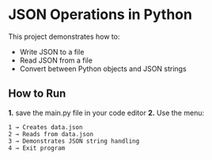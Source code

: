 # JSON Operations in Python

This project demonstrates how to:
- Write JSON to a file
- Read JSON from a file
- Convert between Python objects and JSON strings

## How to Run
**1.** save the main.py file in your code editor
**2.** Use the menu:

    1 → Creates data.json
    2 → Reads from data.json
    3 → Demonstrates JSON string handling
    4 → Exit program
